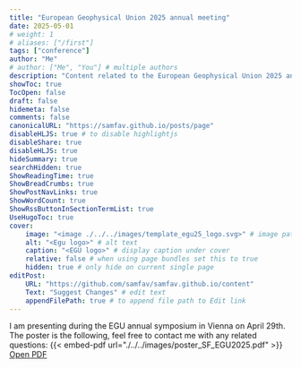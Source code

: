 ```yaml
---
title: "European Geophysical Union 2025 annual meeting"
date: 2025-05-01
# weight: 1
# aliases: ["/first"]
tags: ["conference"]
author: "Me"
# author: ["Me", "You"] # multiple authors
description: "Content related to the European Geophysical Union 2025 annual meeting."
showToc: true
TocOpen: false
draft: false
hidemeta: false
comments: false
canonicalURL: "https://samfav.github.io/posts/page"
disableHLJS: true # to disable highlightjs
disableShare: true
disableHLJS: true
hideSummary: true
searchHidden: true
ShowReadingTime: true
ShowBreadCrumbs: true
ShowPostNavLinks: true
ShowWordCount: true
ShowRssButtonInSectionTermList: true
UseHugoToc: true
cover:
    image: "<image ./../../images/template_egu25_logo.svg>" # image path/url
    alt: "<Egu logo>" # alt text
    caption: "<EGU logo>" # display caption under cover
    relative: false # when using page bundles set this to true
    hidden: true # only hide on current single page
editPost:
    URL: "https://github.com/samfav/samfav.github.io/content"
    Text: "Suggest Changes" # edit text
    appendFilePath: true # to append file path to Edit link
---
```

I am presenting during the EGU annual symposium in Vienna on April 29th. The poster is the following, feel free to contact me with any related questions: 
{{< embed-pdf url="./../../images/poster_SF_EGU2025.pdf" >}}
[Open PDF](/images/poster_SF_EGU2025.pdf)

